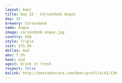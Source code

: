 ```yaml
---
layout: beer
title: Day 22 - Corsendonk Angus
day: 22
brewery: Corsendonk
name: Angus
image: corsendonk-angus.jpg
country: USA
style: Triple
cost: $75.95
dollas: mid
abv: 7.5%
heat: mid
ageit: Drink it fresh
respect: false
balink: http://beeradvocate.com/beer/profile/41/139
---
```



